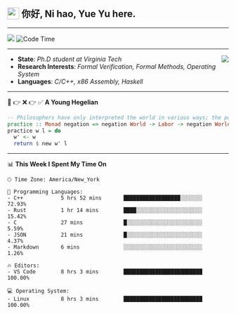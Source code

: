<h2> <img style="vertical-align: text-bottom;" src=https://slackmojis.com/emojis/13253-yay-frog/download/ width=27> 你好, Ni hao, Yue Yu here. </h2>

---

![](https://shields.io/badge/dynamic/json?color=blue&amp;label=Visitors&amp;query=value&amp;url=https://api.countapi.xyz/hit/fishjump.fishjump) ![Code Time](https://img.shields.io/badge/Code%20Time-372%20hrs%2058%20mins-blue)

---

<img align='right' src=https://slackmojis.com/emojis/5264-coding/download> </td>

- **State**: *Ph.D student at Virginia Tech*
- **Research Interests**: *Formal Verification, Formal Methods, Operating System*
- **Languages**: *C/C++, x86 Assembly, Haskell*

---

🚫 👉 ❌ 👉 ✅ **A Young Hegelian**

``` haskell
-- Philosophers have only interpreted the world in various ways; the point is to change it.
practice :: Monad negation => negation World -> Labor -> negation World
practice w l = do
  w' <- w
  return $ new w' l
```

---


📊 **This Week I Spent My Time On** 

```text
🕑︎ Time Zone: America/New_York

💬 Programming Languages:
- C++            5 hrs 52 mins       ██████████████████░░░░░░░     72.93%
- Rust           1 hr 14 mins        ████░░░░░░░░░░░░░░░░░░░░░     15.42%
- C              27 mins             █░░░░░░░░░░░░░░░░░░░░░░░░     5.59%
- JSON           21 mins             █░░░░░░░░░░░░░░░░░░░░░░░░     4.37%
- Markdown       6 mins              ░░░░░░░░░░░░░░░░░░░░░░░░░     1.26%

🔥 Editors:
- VS Code        8 hrs 3 mins        █████████████████████████     100.00%

💻 Operating System:
- Linux          8 hrs 3 mins        █████████████████████████     100.00%
```

